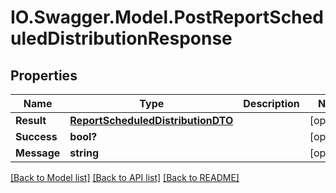 # IO.Swagger.Model.PostReportScheduledDistributionResponse
## Properties

Name | Type | Description | Notes
------------ | ------------- | ------------- | -------------
**Result** | [**ReportScheduledDistributionDTO**](ReportScheduledDistributionDTO.md) |  | [optional] 
**Success** | **bool?** |  | [optional] 
**Message** | **string** |  | [optional] 

[[Back to Model list]](../README.md#documentation-for-models) [[Back to API list]](../README.md#documentation-for-api-endpoints) [[Back to README]](../README.md)

